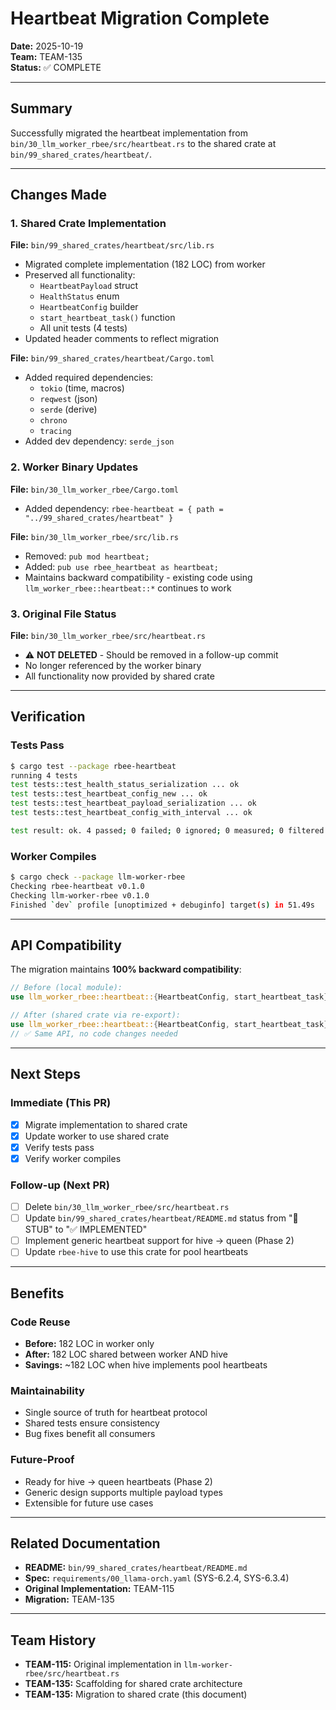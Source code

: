 # Heartbeat Migration Complete

**Date:** 2025-10-19  
**Team:** TEAM-135  
**Status:** ✅ COMPLETE

---

## Summary

Successfully migrated the heartbeat implementation from `bin/30_llm_worker_rbee/src/heartbeat.rs` to the shared crate at `bin/99_shared_crates/heartbeat/`.

---

## Changes Made

### 1. Shared Crate Implementation

**File:** `bin/99_shared_crates/heartbeat/src/lib.rs`
- Migrated complete implementation (182 LOC) from worker
- Preserved all functionality:
  - `HeartbeatPayload` struct
  - `HealthStatus` enum
  - `HeartbeatConfig` builder
  - `start_heartbeat_task()` function
  - All unit tests (4 tests)
- Updated header comments to reflect migration

**File:** `bin/99_shared_crates/heartbeat/Cargo.toml`
- Added required dependencies:
  - `tokio` (time, macros)
  - `reqwest` (json)
  - `serde` (derive)
  - `chrono`
  - `tracing`
- Added dev dependency: `serde_json`

### 2. Worker Binary Updates

**File:** `bin/30_llm_worker_rbee/Cargo.toml`
- Added dependency: `rbee-heartbeat = { path = "../99_shared_crates/heartbeat" }`

**File:** `bin/30_llm_worker_rbee/src/lib.rs`
- Removed: `pub mod heartbeat;`
- Added: `pub use rbee_heartbeat as heartbeat;`
- Maintains backward compatibility - existing code using `llm_worker_rbee::heartbeat::*` continues to work

### 3. Original File Status

**File:** `bin/30_llm_worker_rbee/src/heartbeat.rs`
- ⚠️ **NOT DELETED** - Should be removed in a follow-up commit
- No longer referenced by the worker binary
- All functionality now provided by shared crate

---

## Verification

### Tests Pass
```bash
$ cargo test --package rbee-heartbeat
running 4 tests
test tests::test_health_status_serialization ... ok
test tests::test_heartbeat_config_new ... ok
test tests::test_heartbeat_payload_serialization ... ok
test tests::test_heartbeat_config_with_interval ... ok

test result: ok. 4 passed; 0 failed; 0 ignored; 0 measured; 0 filtered out
```

### Worker Compiles
```bash
$ cargo check --package llm-worker-rbee
Checking rbee-heartbeat v0.1.0
Checking llm-worker-rbee v0.1.0
Finished `dev` profile [unoptimized + debuginfo] target(s) in 51.49s
```

---

## API Compatibility

The migration maintains **100% backward compatibility**:

```rust
// Before (local module):
use llm_worker_rbee::heartbeat::{HeartbeatConfig, start_heartbeat_task};

// After (shared crate via re-export):
use llm_worker_rbee::heartbeat::{HeartbeatConfig, start_heartbeat_task};
// ✅ Same API, no code changes needed
```

---

## Next Steps

### Immediate (This PR)
- [x] Migrate implementation to shared crate
- [x] Update worker to use shared crate
- [x] Verify tests pass
- [x] Verify worker compiles

### Follow-up (Next PR)
- [ ] Delete `bin/30_llm_worker_rbee/src/heartbeat.rs`
- [ ] Update `bin/99_shared_crates/heartbeat/README.md` status from "🚧 STUB" to "✅ IMPLEMENTED"
- [ ] Implement generic heartbeat support for hive → queen (Phase 2)
- [ ] Update `rbee-hive` to use this crate for pool heartbeats

---

## Benefits

### Code Reuse
- **Before:** 182 LOC in worker only
- **After:** 182 LOC shared between worker AND hive
- **Savings:** ~182 LOC when hive implements pool heartbeats

### Maintainability
- Single source of truth for heartbeat protocol
- Shared tests ensure consistency
- Bug fixes benefit all consumers

### Future-Proof
- Ready for hive → queen heartbeats (Phase 2)
- Generic design supports multiple payload types
- Extensible for future use cases

---

## Related Documentation

- **README:** `bin/99_shared_crates/heartbeat/README.md`
- **Spec:** `requirements/00_llama-orch.yaml` (SYS-6.2.4, SYS-6.3.4)
- **Original Implementation:** TEAM-115
- **Migration:** TEAM-135

---

## Team History

- **TEAM-115:** Original implementation in `llm-worker-rbee/src/heartbeat.rs`
- **TEAM-135:** Scaffolding for shared crate architecture
- **TEAM-135:** Migration to shared crate (this document)
